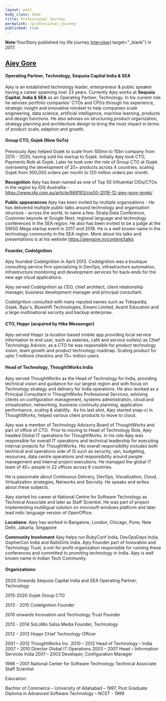 ```yaml
---
layout: post
body_class: home
title: Professional Journey
permalink: /professional-journey
published: true
---
```


**Note**:YourStory published my life journey [Interview](https://yourstory.com/2017/05/techie-tuesdays-ajey-gore){:target="_blank"} in 2017. 

## <u>Ajey Gore</u>
#### Operating Partner, Technology, Sequoia Capital India & SEA

Ajey is an established technology leader, enterpreneur & public speaker having a career spanning over 23 years. Currently Ajey works at **Sequoia Capital, India & SEA** as an Operating Partner, Technology. In his current role he advises portfolio companies' CTOs and CPOs through his experience, strategic insight and innovative mindset to help companies scale engineering, data science, artificial intelligence, machine learning, products and design functions. He also advises on structuring product organization, strategy planning and architecture design to bring the most impact in terms of product scale, adaption and growth. 

#### Group CTO, Gojek (Now GoTo)

Previously Ajey helped Gojek to scale from 100mn to 10bn company from 2015 - 2020, having sold his startup to Gojek. Initially Ajey took CTO, Payments Role at Gojek. Later he took over the role of Group CTO at Gojek overseeing the development of 20+ products across 4 countries, scaling Gojek from 300,000 orders per month to 120 million orders per month. 

**Recognition** Ajey has been named as one of Top 50 Influential CIOs/CTOs in the region by IDG Australlia - https://www.idg.com.au/article/669193/cio50-2019-12-ajey-gore-gojek/ 

**Public appearances**
Ajey has been invited by multiple organisations - He has delivered multiple public talks around technology and organisation structure - across the world, to name a few: Strata Data Conference, Customer keynote at Google Next, regional language and technology conferences in the SEA region. He also has been invited to be a judge at the SWSG Mega startup event in 2017 and 2018. He is a well known name in the technology community in the SEA region. More about his talks and presentations is at his website https://ajeygore.in/content/talks


#### Founder, CodeIgnition

Ajey founded CodeIgnition in April 2013. CodeIgnition was a boutique consulting service firm specializing in DevOps, infrastructure automation, infrastructure monitoring and development services for back-ends for the new age cloud applications. 

Ajey served CodeIgnition as CEO, chief architect, client relationship manager, business development manager and principal consultant. 

CodeIgnition consulted with many reputed names such as Tokopedia, Gojek, Byju's, Blueshift Technologies, Emami Limited, Avanti Education and a large multinational security and backup enterprise.

#### CTO, Hoppr (acquired by Hike Messenger)

Ajey served Hoppr (a location based mobile app providing local service information to end user, such as eateries, café and service outlets) as Chief Technology Advisor,  as a CTO he was responsible for product technology vision, team growth and product technology roadmap. Scaling product for upto 1 millions checkins and 70+ million users. 

#### Head of Technology, ThoughtWorks India

Ajey served ThoughtWorks as the Head of Technology for India, providing technical vision and guidance for our largest region and with focus on Technology strategy and delivery for India operations. He also worked as a Principal Consultant in ThoughtWorks Professional Services, advising clients on configuration management, systems administration, cloud and virtualization, networking, business continuity planning, application performance, scaling & stability. 
As his last stint, Ajey started snap-ci in ThoughtWorks, helped various client products to move to cloud.

Ajey was a member of Technology Advisory Board of ThoughtWorks and part of office of CTO.  Prior to moving to Head of Technology Role, Ajey headed Global IT operations for ThoughtWorks. In his role Ajey was responsible for overall IT operations and technical leadership for executing internal projects for ThoughtWorks. His overall responsibility includes both technical and operations side of IS such as security, vpn, budgeting, resources, data centre operations and responsibility around people management and internal project executions. He managed the global IT team of 45+ people in 22 offices across 6 countries.

He is passionate about Continuous Delivery, DevOps, Visualization, Cloud, Virtualization strategies, Networks and Secruity. He speaks and writes about these subjects.

Ajey started his career at National Centre for Software Technology as Technical Associate and later as Staff Scientist. He was part of project implementing multiligual solution on microsoft windows platform and later lead indic language version of OpenOffice.

**Locations:**
Ajey has worked in Bangalore, London, Chicago, Pune, New Delhi, Jakarta, Singapore

**Community Involvment**
Ajey helps run RubyConf India, DevOpsDays India, GopherCon India and RailsGirls India. Ajey Founder part of Innovation and Technology Trust, a not-for profit organization responsible for running these conferences and committed to promiting technology in India. Ajey is well known name in Indian Tech Community.

#### Organizations:

2020 Onwards
Sequoia Capital India and SEA
Operating Partner, Technology

2015-2020 
Gojek
Group CTO

2013 - 2015 
CodeIgnition
Founder
	
2010 onwards 
Innovation and Technology Trust
Founder

2013 - 2014
SoLoMo Salsa Media
Founder, Technology 

2012 – 2013
Hoppr
Chief Technology Officer

2001 – 2012
ThoughtWorks Inc.
2010 – 2012 Head of Technology – India
2007 – 2010 Director Global IT Operations
2003 – 2007 Head – Information Services India
2001 – 2003 Developer, Configuration Manager

1998 – 2001
National Center for Software Technology
Technical Associate
Staff Scientist


Education:

Bachlor of Commerce – University of Allahabad – 1997, 
Post Graduate Diploma in Advanced Software Technology – NCST - 1999 

